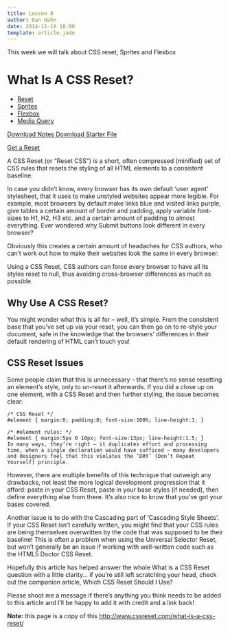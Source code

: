 ```yaml
---
title: Lesson 8
author: Dan Hahn
date: 2014-11-10 18:00
template: article.jade
---
```


This week we will talk about CSS reset, Sprites and Flexbox

<span class="more"></span>

# What Is A CSS Reset?

* [Reset]()
* [Sprites](sprites.html)
* [Flexbox](flexbox.html)
* [Media Query](media.html)

[Download Notes  <i class="icon-download-alt icon-white"></i>](week8-notes.zip)
[Download Starter File  <i class="icon-download-alt icon-white"></i>](week8.zip)

<a href="http://www.cssreset.com/" class="btn">Get a Reset</a>

A CSS Reset (or “Reset CSS”) is a short, often compressed (minified) set of CSS rules that resets the styling of all HTML elements to a consistent baseline.

In case you didn’t know, every browser has its own default ‘user agent’ stylesheet, that it uses to make unstyled websites appear more legible. For example, most browsers by default make links blue and visited links purple, give tables a certain amount of border and padding, apply variable font-sizes to H1, H2, H3 etc. and a certain amount of padding to almost everything. Ever wondered why Submit buttons look different in every browser?

Obviously this creates a certain amount of headaches for CSS authors, who can’t work out how to make their websites look the same in every browser.

Using a CSS Reset, CSS authors can force every browser to have all its styles reset to null, thus avoiding cross-browser differences as much as possible.

## Why Use A CSS Reset?

You might wonder what this is all for – well, it’s simple. From the consistent base that you’ve set up via your reset, you can then go on to re-style your document, safe in the knowledge that the browsers’ differences in their default rendering of HTML can’t touch you!

## CSS Reset Issues

Some people claim that this is unnecessary – that there’s no sense resetting an element’s style, only to un-reset it afterwards. If you did a close up on one element, with a CSS Reset and then further styling, the issue becomes clear:

	/* CSS Reset */
	#element { margin:0; padding:0; font-size:100%; line-height:1; }

	/* #element rules: */
	#element { margin:5px 0 10px; font-size:13px; line-height:1.5; }
	In many ways, they’re right – it duplicates effort and processing time, when a single declaration would have sufficed – many developers and designers feel that this violates the ‘DRY’ (Don’t Repeat Yourself) principle.

However, there are multiple benefits of this technique that outweigh any drawbacks, not least the more logical development progression that it afford: paste in your CSS Reset, paste in your base styles (if needed), then define everything else from there. It’s also nice to know that you’ve got your bases covered.

Another issue is to do with the Cascading part of ‘Cascading Style Sheets’. If your CSS Reset isn’t carefully written, you might find that your CSS rules are being themselves overwritten by the code that was supposed to be their baseline! This is often a problem when using the Universal Selector Reset, but won’t generally be an issue if working with well-written code such as the HTML5 Doctor CSS Reset.

Hopefully this article has helped answer the whole What is a CSS Reset question with a little clarity… if you’re still left scratching your head, check out the companion article, Which CSS Reset Should I Use?

Please shoot me a message if there’s anything you think needs to be added to this article and I’ll be happy to add it with credit and a link back!

**Note:** this page is a copy of this http://www.cssreset.com/what-is-a-css-reset/

